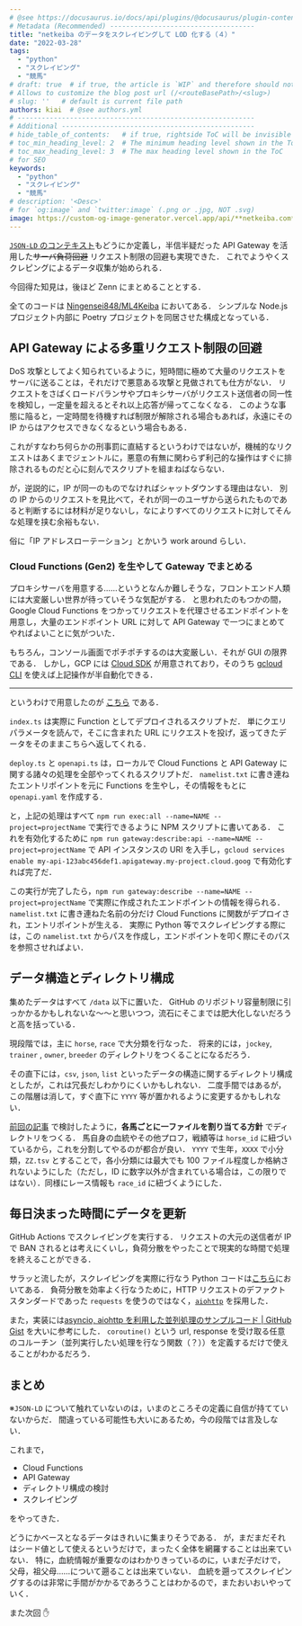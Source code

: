 ```yaml
---
# @see https://docusaurus.io/docs/api/plugins/@docusaurus/plugin-content-blog#markdown-front-matter
# Metadata (Recommended) ------------------------------------
title: "netkeiba のデータをスクレイピングして LOD 化する（４）"
date: "2022-03-28"
tags:
  - "python"
  - "スクレイピング"
  - "競馬"
# draft: true  # if true, the article is `WIP` and therefore should not be published yet
# Allows to customize the blog post url (/<routeBasePath>/<slug>)
# slug: ''   # default is current file path
authors: kiai  # @see authors.yml
# -----------------------------------------------------------
# Additional ------------------------------------------------
# hide_table_of_contents:   # if true, rightside ToC will be invisible
# toc_min_heading_level: 2  # The minimum heading level shown in the ToC
# toc_max_heading_level: 3  # The max heading level shown in the ToC
# for SEO
keywords:
  - "python"
  - "スクレイピング"
  - "競馬"
# description: '<Desc>'
# for `og:image` and `twitter:image` (.png or .jpg, NOT .svg)
image: https://custom-og-image-generator.vercel.app/api/**netkeiba.com**%20%E3%81%AE%E3%83%87%E3%83%BC%E3%82%BF%E3%82%92%E3%82%B9%E3%82%AF%E3%83%AC%E3%82%A4%E3%83%94%E3%83%B3%E3%82%B0%E3%81%97%E3%81%A6LOD%E5%8C%96%E3%81%99%E3%82%8B.png?theme=light&copyright=Kiai+de+Nantoka&logo=https%3A%2F%2Fimg.icons8.com%2Fglyph-neue%2F64%2F000000%2Fhorse.png&avater=https%3A%2F%2Favatars.githubusercontent.com%2Fu%2F20794309&author=Kiai&aka=%40Ningensei848&site=%E6%B0%97%E5%90%88%E3%81%A7%E3%81%AA%E3%82%93%E3%81%A8%E3%81%8B&tags=%E7%AB%B6%E9%A6%AC&tags=scraping&tags=Python&tags=LOD
---
```


[`JSON-LD` のコンテキスト](https://github.com/Ningensei848/ML4Keiba/blob/main/context.jsonld)もどうにか定義し，半信半疑だった API Gateway を活用した~~サーバ負荷回避~~ リクエスト制限の回避も実現できた．
これでようやくスクレピングによるデータ収集が始められる．

今回得た知見は，後ほど Zenn にまとめることとする．

<!-- truncate -->

全てのコードは [Ningensei848/ML4Keiba](https://github.com/Ningensei848/ML4Keiba) においてある．
シンプルな Node.js プロジェクト内部に Poetry プロジェクトを同居させた構成となっている．

## API Gateway による多重リクエスト制限の回避

DoS 攻撃としてよく知られているように，短時間に極めて大量のリクエストをサーバに送ることは，それだけで悪意ある攻撃と見做されても仕方がない．
リクエストをさばくロードバランサやプロキシサーバがリクエスト送信者の同一性を検知し，一定量を超えるとそれ以上応答が帰ってこなくなる．
このような事態に陥ると，一定時間を待機すれば制限が解除される場合もあれば，永遠にその IP からはアクセスできなくなるという場合もある．

これがすなわち何らかの刑事罰に直結するというわけではないが，機械的なリクエストはあくまでジェントルに，悪意の有無に関わらず利己的な操作はすぐに排除されるものだと心に刻んでスクリプトを組まねばならない．

が，逆説的に，IP が同一のものでなければシャットダウンする理由はない．
別の IP からのリクエストを見比べて，それが同一のユーザから送られたものであると判断するには材料が足りないし，なによりすべてのリクエストに対してそんな処理を挟む余裕もない．

俗に「IP アドレスローテーション」とかいう work around らしい．

### Cloud Functions (Gen2) を生やして Gateway でまとめる

プロキシサーバを用意する……というとなんか難しそうな，フロントエンド人類には大変厳しい世界が待っていそうな気配がする．
と思われたのもつかの間，Google Cloud Functions をつかってリクエストを代理させるエンドポイントを用意し，大量のエンドポイント URL に対して API Gateway で一つにまとめてやればよいことに気がついた．

もちろん，コンソール画面でポチポチするのは大変厳しい．それが GUI の限界である．
しかし，GCP には [Cloud SDK](https://cloud.google.com/sdk/docs) が用意されており，そのうち [gcloud CLI](https://cloud.google.com/sdk/gcloud) を使えば上記操作が半自動化できる．

---

というわけで用意したのが [こちら](https://github.com/Ningensei848/ML4Keiba/tree/main/src) である．

`index.ts` は実際に Function としてデプロイされるスクリプトだ．
単にクエリパラメータを読んで，そこに含まれた URL にリクエストを投げ，返ってきたデータをそのままこちらへ返してくれる．

`deploy.ts` と `openapi.ts` は，ローカルで Cloud Functions と API Gateway に関する諸々の処理を全部やってくれるスクリプトだ．
`namelist.txt` に書き連ねたエントリポイントを元に Functions を生やし，その情報をもとに `openapi.yaml` を作成する．

と，上記の処理はすべて `npm run exec:all --name=NAME --project=projectName` で実行できるように NPM スクリプトに書いてある．
これを有効化するために `npm run gateway:describe:api --name=NAME --project=projectName` で API インスタンスの URI を入手し，`gcloud services enable my-api-123abc456def1.apigateway.my-project.cloud.goog` で有効化すれば完了だ．

この実行が完了したら，`npm run gateway:describe --name=NAME --project=projectName` で実際に作成されたエンドポイントの情報を得られる．
`namelist.txt` に書き連ねた名前の分だけ Cloud Functions に関数がデプロイされ，エントリポイントが生える．
実際に Python 等でスクレイピングする際には，この `namelist.txt` からパスを作成し，エンドポイントを叩く際にそのパスを参照させればよい．

## データ構造とディレクトリ構成

集めたデータはすべて `/data` 以下に置いた．
GitHub のリポジトリ容量制限に引っかかるかもしれないな～～と思いつつ，流石にそこまでは肥大化しないだろうと高を括っている．

現段階では，主に `horse`, `race` で大分類を行なった．
将来的には，`jockey`, `trainer` , `owner`, `breeder` のディレクトリをつくることになるだろう．

その直下には，`csv`, `json`, `list` といったデータの構造に関するディレクトリ構成としたが，これは冗長だしわかりにくいかもしれない．
二度手間ではあるが，この階層は消して，すぐ直下に `YYYY` 等が置かれるように変更するかもしれない．

[前回の記事](content/blogs/2022/03/23.md#データ構造) で検討したように，**各馬ごとに一ファイルを割り当てる方針** でディレクトリをつくる．
馬自身の血統やその他プロフ，戦績等は `horse_id` に紐づいているから，これを分割してやるのが都合が良い．
`YYYY` で生年，`XXXX` で小分類，`ZZ.tsv` とすることで，各小分類には最大でも 100 ファイル程度しか格納されないようにした（ただし，ID に数字以外が含まれている場合は，この限りではない）．同様にレース情報も `race_id` に紐づくようにした．

## 毎日決まった時間にデータを更新

GitHub Actions でスクレイピングを実行する．
リクエストの大元の送信者が IP で BAN されるとは考えにくいし，負荷分散をやったことで現実的な時間で処理を終えることができる．

サラッと流したが，スクレイピングを実際に行なう Python コードは[こちら](https://github.com/Ningensei848/ML4Keiba/tree/main/python)においてある．
負荷分散を効率よく行なうために，HTTP リクエストのデファクトスタンダードであった `requests` を使うのではなく，[`aiohttp`](https://docs.aiohttp.org/) を採用した．

また，実装には[asyncio, aiohttp を利用した並列処理のサンプルコード | GitHub Gist](https://gist.github.com/rhoboro/86629f831934827d832841709abfe715) を大いに参考にした．
`coroutine()` という url, response を受け取る任意のコルーチン（並列実行したい処理を行なう関数（？））を定義するだけで使えることがわかるだろう．

## まとめ

※`JSON-LD` について触れていないのは，いまのところその定義に自信が持てていないからだ．
間違っている可能性も大いにあるため，今の段階では言及しない．

これまで，

-   Cloud Functions
-   API Gateway
-   ディレクトリ構成の検討
-   スクレイピング

をやってきた．

どうにかベースとなるデータはきれいに集まりそうである．
が，まだまだそれはシード値として使えるというだけで，まったく全体を網羅することは出来ていない．
特に，血統情報が重要なのはわかりきっているのに，いまだ子だけで，父母，祖父母……について遡ることは出来ていない．
血統を遡ってスクレイピングするのは非常に手間がかかるであろうことはわかるので，またおいおいやっていく．

また次回 ✋
